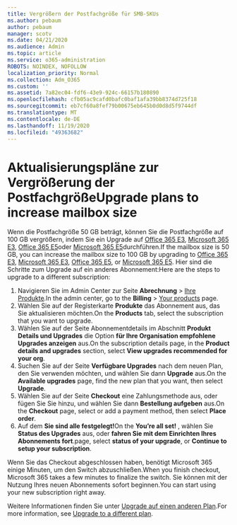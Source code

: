 ```yaml
---
title: Vergrößern der Postfachgröße für SMB-SKUs
ms.author: pebaum
author: pebaum
manager: scotv
ms.date: 04/21/2020
ms.audience: Admin
ms.topic: article
ms.service: o365-administration
ROBOTS: NOINDEX, NOFOLLOW
localization_priority: Normal
ms.collection: Adm_O365
ms.custom: ''
ms.assetid: 7a82ec04-fdf6-43e9-924c-66157b180890
ms.openlocfilehash: cfb05ac9cafd0bafc0baf1afa39bb8374d725f18
ms.sourcegitcommit: eb7cf60a8fef79b00675eb645b0d0d8d5f9744df
ms.translationtype: MT
ms.contentlocale: de-DE
ms.lasthandoff: 11/19/2020
ms.locfileid: "49363682"
---
```

# <a name="upgrade-plans-to-increase-mailbox-size"></a><span data-ttu-id="93dea-102">Aktualisierungspläne zur Vergrößerung der Postfachgröße</span><span class="sxs-lookup"><span data-stu-id="93dea-102">Upgrade plans to increase mailbox size</span></span>

<span data-ttu-id="93dea-103">Wenn die Postfachgröße 50 GB beträgt, können Sie die Postfachgröße auf 100 GB vergrößern, indem Sie ein Upgrade auf [Office 365 E3](https://www.microsoft.com/microsoft-365/enterprise/office-365-e3?rtc=1&activetab=pivot:overviewtab), [Microsoft 365 E3](https://www.microsoft.com/microsoft-365/enterprise/e3?activetab=pivot%3aoverviewtab), [Office 365 E5](https://www.microsoft.com/microsoft-365/enterprise/office-365-e5?rtc=1&activetab=pivot%3aoverviewtab)oder [Microsoft 365 E5](https://www.microsoft.com/microsoft-365/enterprise/e5?activetab=pivot%3aoverviewtab)durchführen.</span><span class="sxs-lookup"><span data-stu-id="93dea-103">If the mailbox size is 50 GB, you can increase the mailbox size to 100 GB by upgrading to [Office 365 E3](https://www.microsoft.com/microsoft-365/enterprise/office-365-e3?rtc=1&activetab=pivot:overviewtab), [Microsoft 365 E3](https://www.microsoft.com/microsoft-365/enterprise/e3?activetab=pivot%3aoverviewtab), [Office 365 E5](https://www.microsoft.com/microsoft-365/enterprise/office-365-e5?rtc=1&activetab=pivot%3aoverviewtab), or [Microsoft 365 E5](https://www.microsoft.com/microsoft-365/enterprise/e5?activetab=pivot%3aoverviewtab).</span></span> <span data-ttu-id="93dea-104">Hier sind die Schritte zum Upgrade auf ein anderes Abonnement:</span><span class="sxs-lookup"><span data-stu-id="93dea-104">Here are the steps to upgrade to a different subscription:</span></span>
  
1. <span data-ttu-id="93dea-105">Navigieren Sie im Admin Center zur Seite **Abrechnung** > [Ihre Produkte](https://go.microsoft.com/fwlink/p/?linkid=842054).</span><span class="sxs-lookup"><span data-stu-id="93dea-105">In the admin center, go to the **Billing** > [Your products](https://go.microsoft.com/fwlink/p/?linkid=842054) page.</span></span>
2. <span data-ttu-id="93dea-106">Wählen Sie auf der Registerkarte **Produkte** das Abonnement aus, das Sie aktualisieren möchten.</span><span class="sxs-lookup"><span data-stu-id="93dea-106">On the **Products** tab, select the subscription that you want to upgrade.</span></span>
3. <span data-ttu-id="93dea-107">Wählen Sie auf der Seite Abonnementdetails im Abschnitt **Produkt Details und Upgrades** die Option **für Ihre Organisation empfohlene Upgrades anzeigen** aus.</span><span class="sxs-lookup"><span data-stu-id="93dea-107">On the subscription details page, in the **Product details and upgrades** section, select **View upgrades recommended for your org**.</span></span>
4. <span data-ttu-id="93dea-108">Suchen Sie auf der Seite **Verfügbare Upgrades** nach dem neuen Plan, den Sie verwenden möchten, und wählen Sie dann **Upgrade** aus.</span><span class="sxs-lookup"><span data-stu-id="93dea-108">On the **Available upgrades** page, find the new plan that you want, then select **Upgrade**.</span></span>
5. <span data-ttu-id="93dea-109">Wählen Sie auf der Seite **Checkout** eine Zahlungsmethode aus, oder fügen Sie Sie hinzu, und wählen Sie dann **Bestellung aufgeben** aus.</span><span class="sxs-lookup"><span data-stu-id="93dea-109">On the **Checkout** page, select or add a payment method, then select **Place order**.</span></span>
6. <span data-ttu-id="93dea-110">Auf dem **Sie sind alle festgelegt!**</span><span class="sxs-lookup"><span data-stu-id="93dea-110">On the **You’re all set!**</span></span> <span data-ttu-id="93dea-111">, wählen Sie **Status des Upgrades** aus, oder **fahren Sie mit dem Einrichten Ihres Abonnements fort**.</span><span class="sxs-lookup"><span data-stu-id="93dea-111">page, select **status of your upgrade**, or **Continue to setup your subscription**.</span></span>

<span data-ttu-id="93dea-112">Wenn Sie das Checkout abgeschlossen haben, benötigt Microsoft 365 einige Minuten, um den Switch abzuschließen.</span><span class="sxs-lookup"><span data-stu-id="93dea-112">When you finish checkout, Microsoft 365 takes a few minutes to finalize the switch.</span></span> <span data-ttu-id="93dea-113">Sie können mit der Nutzung Ihres neuen Abonnements sofort beginnen.</span><span class="sxs-lookup"><span data-stu-id="93dea-113">You can start using your new subscription right away.</span></span>

<span data-ttu-id="93dea-114">Weitere Informationen finden Sie unter [Upgrade auf einen anderen Plan](https://docs.microsoft.com/microsoft-365/commerce/subscriptions/upgrade-to-different-plan).</span><span class="sxs-lookup"><span data-stu-id="93dea-114">For more information, see [Upgrade to a different plan](https://docs.microsoft.com/microsoft-365/commerce/subscriptions/upgrade-to-different-plan).</span></span>